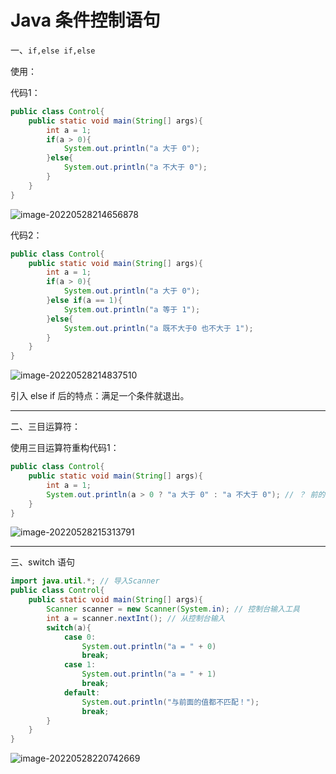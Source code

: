 # Java 条件控制语句

一、```if,else if,else```

使用：

代码1：

```java
public class Control{
    public static void main(String[] args){
        int a = 1;
        if(a > 0){
            System.out.println("a 大于 0");
        }else{
            System.out.println("a 不大于 0");
        }
    }
}
```

![image-20220528214656878](C:\Users\blue\AppData\Roaming\Typora\typora-user-images\image-20220528214656878.png)

代码2：

```java
public class Control{
    public static void main(String[] args){
        int a = 1;
        if(a > 0){
            System.out.println("a 大于 0");
        }else if(a == 1){
            System.out.println("a 等于 1");
        }else{
            System.out.println("a 既不大于0 也不大于 1");
        }
    }
}
```

![image-20220528214837510](C:\Users\blue\AppData\Roaming\Typora\typora-user-images\image-20220528214837510.png)

引入 else if 后的特点：满足一个条件就退出。

------

二、三目运算符：

使用三目运算符重构代码1：

```java
public class Control{
    public static void main(String[] args){
        int a = 1;
        System.out.println(a > 0 ? "a 大于 0" : "a 不大于 0"); // ？ 前的 a > 0 正确则输出 "a 大于 0"，否则 "a 不大于 0"
    }
}
```

![image-20220528215313791](C:\Users\blue\AppData\Roaming\Typora\typora-user-images\image-20220528215313791.png)

------

三、switch 语句

```java
import java.util.*; // 导入Scanner
public class Control{
    public static void main(String[] args){
        Scanner scanner = new Scanner(System.in); // 控制台输入工具
        int a = scanner.nextInt(); // 从控制台输入
        switch(a){
            case 0:
                System.out.println("a = " + 0)
                break;
            case 1:
                System.out.println("a = " + 1)
                break;
            default:
                System.out.println("与前面的值都不匹配！");
                break;
        }
    }
}
```

![image-20220528220742669](C:\Users\blue\AppData\Roaming\Typora\typora-user-images\image-20220528220742669.png)